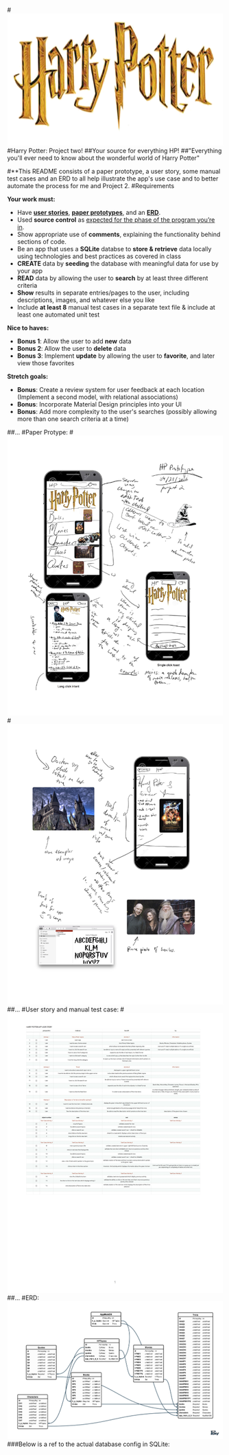 #![](photos/IMG_0132.PNG)
#Harry Potter: Project two!
##Your source for everything HP!
##"Everything you'll ever need to know about the wonderful world of Harry Potter"

#**This README consists of a paper prototype, a user story, some manual test cases and an ERD to all help illustrate the app's use case and to better automate the process for me and Project 2.
#Requirements

__Your work must:__

- Have [__user stories__](https://github.com/ga-students/ADI_SM_1/tree/master/work/04-week/07-p2-prep/user-stories),  [__paper prototypes__](https://en.wikipedia.org/wiki/Paper_prototyping),  and an [__ERD__](http://ga-students.github.io/adi_lesson_slides/04-week/db-intro/slideshow.html#1).
- Used __source control__ as [expected for the phase of the program you’re in](https://github.com/ga-students/ADI_SM_1/tree/master/work/04-week/07-p2-prep/git-workflow). 
- Show appropriate use of __comments__, explaining the functionality behind sections of code.
- Be an app that uses a __SQLite__ databse to __store & retrieve__ data locally using technologies and best practices as covered in class 
- __CREATE__ data by __seeding__ the database with meaningful data for use by your app 
- __READ__ data by allowing the user to __search__ by at least three different criteria 
- __Show__ results in separate entries/pages to the user, including descriptions, images, and whatever else you like 
- Include **at least 8** manual test cases in a separate text file & include at least one automated unit test 

__Nice to haves:__

- **Bonus 1**: Allow the user to add __new__ data
- **Bonus 2**: Allow the user to __delete__ data
- **Bonus 3**: Implement __update__ by allowing the user to __favorite__, and later view those favorites 

__Stretch goals:__

- **Bonus**: Create a review system for user feedback at each location (Implement a second model, with relational associations) 
- **Bonus**: Incorporate Material Design principles into your UI 
- **Bonus**: Add more complexity to the user's searches (possibly allowing more than one search criteria at a time) 

##...
#Paper Protype:
#![](prototype/page1.jpg)
#![](prototype/page2.jpg)
##...
#User story and manual test case:
#![](userStory/userstory.jpg)
##...
#ERD:
![](ERD/HarryPotterSQLite.png)
###Below is a ref to the actual database config in SQLite: 

